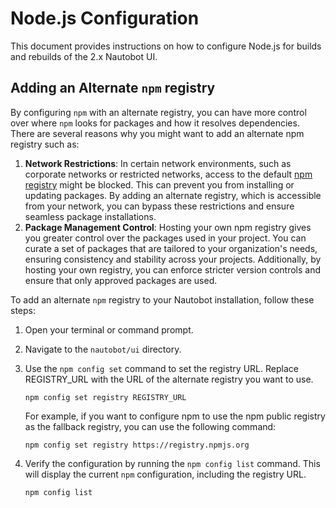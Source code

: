 # Node.js Configuration

This document provides instructions on how to configure Node.js for builds and rebuilds of the 2.x Nautobot UI.

## Adding an Alternate `npm` registry

By configuring `npm` with an alternate registry, you can have more control over where `npm` looks for packages and how it resolves dependencies. There are several reasons why you might want to add an alternate npm registry such as:

1. **Network Restrictions**: In certain network environments, such as corporate networks or restricted networks, access to the default [npm registry](https://registry.npmjs.org) might be blocked. This can prevent you from installing or updating packages. By adding an alternate registry, which is accessible from your network, you can bypass these restrictions and ensure seamless package installations.
2. **Package Management Control**: Hosting your own npm registry gives you greater control over the packages used in your project. You can curate a set of packages that are tailored to your organization's needs, ensuring consistency and stability across your projects. Additionally, by hosting your own registry, you can enforce stricter version controls and ensure that only approved packages are used.

To add an alternate `npm` registry to your Nautobot installation, follow these steps:

1. Open your terminal or command prompt.
2. Navigate to the `nautobot/ui` directory.
3. Use the `npm config set` command to set the registry URL. Replace REGISTRY_URL with the URL of the alternate registry you want to use.

    ```shell
    npm config set registry REGISTRY_URL
    ```

    For example, if you want to configure npm to use the npm public registry as the fallback registry, you can use the following command:

    ```shell
    npm config set registry https://registry.npmjs.org
    ```

4. Verify the configuration by running the `npm config list` command. This will display the current `npm` configuration, including the registry URL.

    ```shell
    npm config list
